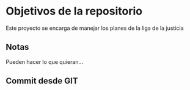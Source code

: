# Objetivos de la repositorio

Este proyecto se encarga de manejar los planes de la liga de la justicia


## Notas
Pueden hacer lo que quieran...

## Commit desde GIT
